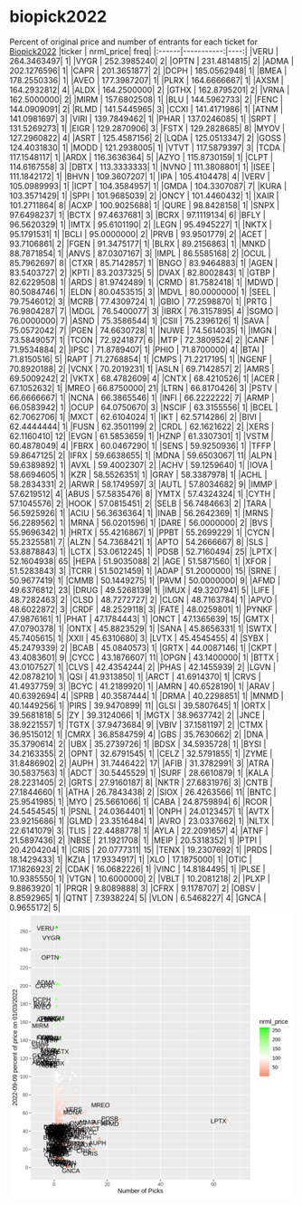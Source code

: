 # biopick2022
Percent of original price and number of entrants for each ticket for [Biopick2022](https://twitter.com/hashtag/Biopick2022)
|ticker |  nrml_price| freq|
|:------|-----------:|----:|
|VERU   | 264.3463497|    1|
|VYGR   | 252.3985240|    2|
|OPTN   | 231.4814815|    2|
|ADMA   | 202.1276596|    1|
|CAPR   | 201.3651877|    2|
|DCPH   | 185.0562948|    1|
|BMEA   | 178.2550336|    1|
|AVEO   | 177.3987207|    1|
|PLRX   | 164.6666667|    1|
|AXSM   | 164.2932812|    4|
|ALDX   | 164.2500000|    2|
|GTHX   | 162.8795201|    2|
|VRNA   | 162.5000000|    2|
|MIRM   | 157.6802508|    1|
|BLU    | 144.5962733|    2|
|FENC   | 144.0909091|    2|
|RLMD   | 141.5445965|    3|
|CCXI   | 141.4171986|    1|
|ATNM   | 141.0981697|    3|
|VIRI   | 139.7849462|    1|
|PHAR   | 137.0246085|    1|
|SRPT   | 131.5269273|    1|
|EIGR   | 129.2870906|    3|
|FSTX   | 129.2828685|    8|
|MYOV   | 127.2960822|    4|
|ASRT   | 125.4587156|    2|
|LQDA   | 125.0513347|    2|
|GOSS   | 124.4031830|    1|
|MODD   | 121.2938005|    1|
|VTVT   | 117.5879397|    3|
|TCDA   | 117.1548117|    1|
|ARDX   | 116.3636364|    5|
|AZYO   | 115.8730159|    1|
|CLPT   | 114.6167558|    3|
|DBTX   | 113.3333333|    1|
|NVNO   | 111.3808801|    1|
|ISEE   | 111.1842172|    1|
|BHVN   | 109.3607207|    1|
|IPA    | 105.4104478|    4|
|VERV   | 105.0989993|    1|
|ICPT   | 104.3584957|    1|
|GMDA   | 104.3307087|    7|
|KURA   | 103.3571429|    1|
|SPPI   | 101.9685039|    2|
|ONCY   | 101.4460432|    1|
|XAIR   | 101.2711864|    8|
|ACXP   | 100.9025688|    1|
|QURE   |  98.8428158|    1|
|SNPX   |  97.6498237|    1|
|BCTX   |  97.4637681|    3|
|BCRX   |  97.1119134|    6|
|BFLY   |  96.5620329|    1|
|IMTX   |  95.6101190|    2|
|LEGN   |  95.4945227|    1|
|NKTX   |  95.1791531|    1|
|BCLI   |  95.0000000|    2|
|PRVB   |  93.9501779|    2|
|ACET   |  93.7106861|    2|
|FGEN   |  91.3475177|    1|
|BLRX   |  89.2156863|    1|
|MNKD   |  88.7871854|    1|
|ANVS   |  87.0307167|    3|
|IMPL   |  86.5585168|    2|
|OCUL   |  85.7962697|    8|
|CTXR   |  85.7142857|    1|
|BNGO   |  83.9464883|    1|
|AGEN   |  83.5403727|    2|
|KPTI   |  83.2037325|    5|
|DVAX   |  82.8002843|    1|
|GTBP   |  82.6229508|    1|
|ARDS   |  81.9742489|    1|
|CRMD   |  81.7582418|    1|
|MDWD   |  80.5084746|    1|
|ELDN   |  80.0453515|    3|
|MDVL   |  80.0000000|    1|
|SEEL   |  79.7546012|    3|
|MCRB   |  77.4309724|    1|
|GBIO   |  77.2598870|    1|
|PRTG   |  76.9804287|    7|
|MDGL   |  76.5400077|    3|
|IBRX   |  76.3157895|    4|
|SGMO   |  76.0000000|    7|
|ASND   |  75.3586544|    1|
|CSII   |  75.2396126|    1|
|SAVA   |  75.0572042|    7|
|PGEN   |  74.6630728|    1|
|NUWE   |  74.5614035|    1|
|IMGN   |  73.5849057|    1|
|TCON   |  72.9241877|    6|
|MTP    |  72.3809524|    2|
|CANF   |  71.9534884|    2|
|IPSC   |  71.8789407|    1|
|PHIO   |  71.8700000|    4|
|BTAI   |  71.8150516|    5|
|RAPT   |  71.2768854|    1|
|CMPS   |  71.2217195|    1|
|NGENF  |  70.8920188|    2|
|VCNX   |  70.2019231|    1|
|ASLN   |  69.7142857|    2|
|AMRS   |  69.5009242|    2|
|VKTX   |  68.4782609|    4|
|CNTX   |  68.4210526|    1|
|ACER   |  67.1052632|    1|
|MREO   |  66.8750000|   21|
|LTRN   |  66.8170426|    3|
|PSTV   |  66.6666667|    1|
|NCNA   |  66.3865546|    1|
|INFI   |  66.2222222|    7|
|ARMP   |  66.0583942|    1|
|OCUP   |  64.0750670|    3|
|NSCIF  |  63.3155556|    1|
|BCEL   |  62.7062706|    1|
|MXCT   |  62.6104024|    1|
|IKT    |  62.5714286|    2|
|BIVI   |  62.4444444|    1|
|FUSN   |  62.3501199|    2|
|CRDL   |  62.1621622|    2|
|XERS   |  62.1160410|   12|
|EVGN   |  61.5853659|    1|
|HZNP   |  61.3307301|    1|
|VSTM   |  60.4878049|    4|
|FBRX   |  60.0467290|    1|
|SENS   |  59.9250936|    1|
|TFFP   |  59.8647125|    2|
|IFRX   |  59.6638655|    1|
|MDNA   |  59.6503067|   11|
|ALPN   |  59.6389892|    1|
|AVXL   |  59.4002307|    2|
|ACHV   |  59.1259640|    1|
|IOVA   |  58.6694605|    1|
|KZR    |  58.5526351|    1|
|GRAY   |  58.3387978|    1|
|ACHL   |  58.2834331|    2|
|ARWR   |  58.1749597|    3|
|AUTL   |  57.8034682|    9|
|IMMP   |  57.6219512|    4|
|ABUS   |  57.5835476|    8|
|YMTX   |  57.4324324|    1|
|CYTH   |  57.1045576|    2|
|HOOK   |  57.0815451|    2|
|SELB   |  56.7484663|    2|
|TARA   |  56.5925926|    1|
|ACIU   |  56.3636364|    1|
|INAB   |  56.2642369|    1|
|MRNS   |  56.2289562|    1|
|MRNA   |  56.0201596|    1|
|DARE   |  56.0000000|    2|
|BVS    |  55.9696342|    1|
|HRTX   |  55.4216867|    1|
|PPBT   |  55.2699229|    1|
|CYCN   |  55.2325581|    7|
|ALZN   |  54.7368421|    1|
|APTO   |  54.2666667|    8|
|SLS    |  53.8878843|    1|
|LCTX   |  53.0612245|    1|
|PDSB   |  52.7160494|   25|
|LPTX   |  52.1604938|   65|
|HEPA   |  51.9035088|    2|
|AGE    |  51.5871560|    1|
|XFOR   |  51.5283843|    3|
|TCRR   |  51.5021459|    1|
|ADAP   |  51.2000000|   15|
|SRNE   |  50.9677419|    1|
|CMMB   |  50.1449275|    1|
|PAVM   |  50.0000000|    9|
|AFMD   |  49.6376812|   23|
|DRUG   |  49.5268139|    1|
|IMUX   |  49.3207941|    5|
|LIFE   |  48.7282463|    2|
|CLSD   |  48.7272727|    2|
|CLGN   |  48.7163784|    1|
|APVO   |  48.6022872|    3|
|CRDF   |  48.2529118|    3|
|FATE   |  48.0259801|    1|
|PYNKF  |  47.9876161|    1|
|PHAT   |  47.1784443|    1|
|ONCT   |  47.1365639|   15|
|GMTX   |  47.0790378|    1|
|ONTX   |  45.8823529|    1|
|SANA   |  45.8656331|    1|
|SWTX   |  45.7405615|    1|
|XXII   |  45.6310680|    3|
|LVTX   |  45.4545455|    4|
|SYBX   |  45.2479339|    2|
|BCAB   |  45.0840573|    1|
|GRTX   |  44.0087146|    1|
|CKPT   |  43.4083601|    9|
|CYCC   |  43.1876607|   11|
|OPGN   |  43.1400000|    1|
|BTTX   |  43.0107527|    1|
|CLVS   |  42.4354244|    2|
|PHAS   |  42.1455939|    2|
|LGVN   |  42.0878210|    1|
|QSI    |  41.9313850|    1|
|ARCT   |  41.6914370|    1|
|CRVS   |  41.4937759|    3|
|BCYC   |  41.2189920|    1|
|AMRN   |  40.6528190|    1|
|ARAV   |  40.6392694|    4|
|SPRB   |  40.3587444|    1|
|DRMA   |  40.2298851|    1|
|MNMD   |  40.1449256|    1|
|PIRS   |  39.9470899|   11|
|GLSI   |  39.5807645|    1|
|ORTX   |  39.5681818|    5|
|ZY     |  39.3124066|    1|
|MGTX   |  38.9637742|    2|
|JNCE   |  38.9221557|    1|
|TGTX   |  37.9473684|    9|
|VBIV   |  37.1581197|    2|
|CTMX   |  36.9515012|    1|
|CMRX   |  36.8584759|    4|
|GBS    |  35.7630662|    2|
|DNA    |  35.3790614|    2|
|UBX    |  35.2739726|    1|
|BDSX   |  34.5935728|    1|
|BYSI   |  34.2163355|    2|
|OPNT   |  32.6791545|    1|
|CELZ   |  32.5791855|    1|
|ZYME   |  31.8486902|    2|
|AUPH   |  31.7446422|   17|
|AFIB   |  31.3782991|    3|
|ATRA   |  30.5837563|    1|
|ADCT   |  30.5445529|    1|
|SURF   |  28.6610879|    1|
|KALA   |  28.2231405|    2|
|GRTS   |  27.9160187|    8|
|NKTR   |  27.6831976|    3|
|CNTB   |  27.1844660|    1|
|ATHA   |  26.7843438|    2|
|SIOX   |  26.4263566|   11|
|BNTC   |  25.9541985|    1|
|MYO    |  25.5661066|    1|
|CABA   |  24.8759894|    6|
|RCOR   |  24.5454545|    1|
|PSNL   |  24.0364401|    1|
|ONPH   |  24.0123457|    1|
|AVTX   |  23.9215686|    1|
|GLMD   |  23.3516484|    1|
|AVRO   |  23.0337662|    1|
|NLTX   |  22.6141079|    3|
|TLIS   |  22.4488778|    1|
|AYLA   |  22.2091657|    4|
|ATNF   |  21.5897436|    2|
|NBSE   |  21.1921708|    1|
|MEIP   |  20.5318352|    1|
|PTPI   |  20.4204204|    1|
|CRIS   |  20.0777311|   15|
|TENX   |  19.2307692|    1|
|PRDS   |  18.1429433|    1|
|KZIA   |  17.9334917|    1|
|XLO    |  17.1875000|    1|
|OTIC   |  17.1826923|    2|
|CDAK   |  16.0682226|    1|
|VINC   |  14.8184495|    1|
|PLSE   |  10.9385550|    1|
|VTGN   |  10.6000000|    2|
|VBLT   |  10.2081218|    2|
|PLXP   |   9.8863920|    1|
|PRQR   |   9.8089888|    3|
|CFRX   |   9.1178707|    2|
|OBSV   |   8.8592965|    1|
|QTNT   |   7.3938224|    5|
|VLON   |   6.5468227|    4|
|GNCA   |   0.9655172|    5|
![retvspicks](biopicks.png?raw=true)
